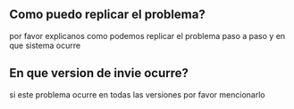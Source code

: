 ## Como puedo replicar el problema?
por favor explicanos como podemos replicar el problema paso a paso y en que sistema ocurre
## En que version de invie ocurre?
si este problema ocurre en todas las versiones por favor mencionarlo
